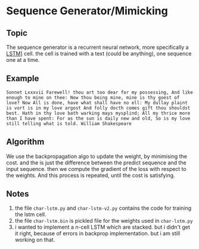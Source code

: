 # Sequence Generator/Mimicking

## Topic

The sequence generator is a recurrent neural network, more specifically a [LSTM](https://en.wikipedia.org/wiki/Long_short-term_memory)] cell.
the cell is trained with a text (could be anything), one sequence one at a time.

## Example
`
Sonnet Lxxxvii
Farewell! thou art too dear for my possessing,
And like enough to mine on thee:
Now thou being mine, mine is thy goest of love?
Now All is done, have what shall have no ell:
My dullay plaint is vort is in my love argost
And folly docth comes gift thou shouldst best.
Hath in thy love bath warking mays mysplind;
All my thrice more than I have spent:
For as the sun is daily new and old,
So is my love still telling what is told.
William Shakespeare
`


## Algorithm

We use the backpropagation algo to update the weight, by minimising the cost. and the
is just the difference between the predict sequence and the input sequence. then
we compute the gradient of the loss with respect to the weights. And this process is
repeated, until the cost is satisfying.

## Notes

1. the file `char-lstm.py` and `char-lstm-v2.py` contains the code for training the lstm cell.
2. the file `char-lstm.bin` is pickled file for the weights used in `char-lstm.py`
3. i wanted to implement a n-cell LSTM which are stacked. but i didn't get it right, because of errors in backprop implementation. but i am still working on that.
